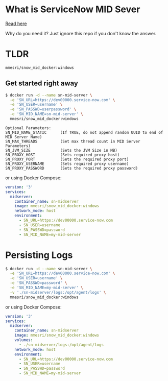 # What is ServiceNow MID Sever

[Read here](https://docs.servicenow.com/bundle/paris-servicenow-platform/page/product/mid-server/concept/mid-server-landing.html)

Why do you need it? Just ignore this repo if you don't know the answer.

# TLDR

`mmesri/snow_mid_docker:windows`

## Get started right away

```bash
$ docker run -d --name sn-mid-server \
  -e 'SN_URL=https://dev00000.service-now.com' \
  -e 'SN_USER=username' \
  -e 'SN_PASSWD=userpassword' \
  -e 'SN_MID_NAME=sn-mid-server' \
  mmesri/snow_mid_docker:windows
```

```
Optional Parameters:
SN_MID_NAME_STATIC      (If TRUE, do not append random UUID to end of MID Server Name)
SN_MAX_THREADS          (Set max thread count in MID Server Parameters)
SN_JVM_SIZE             (Sets the JVM Size in MB)
SN_PROXY_HOST           (Sets required proxy host)
SN_PROXY_PORT           (Sets the required proxy port)
SN_PROXY_USERNAME       (Sets required proxy username)
SN_PROXY_PASSWORD       (Sets the required proxy password)
```

or using Docker Compose:

```yaml
version: '3'
services:
  midserver:
    container_name: sn-midserver
    image: mmesri/snow_mid_docker:windows
    network_mode: host
    environment:
      - SN_URL=https://dev00000.service-now.com
      - SN_USER=username
      - SN_PASSWD=password
      - SN_MID_NAME=my-mid-server
```

# Persisting Logs

```bash
$ docker run -d --name sn-mid-server \
  -e 'SN_URL=https://dev00000.service-now.com' \
  -e 'SN_USER=username' \
  -e 'SN_PASSWD=password' \
  -e 'SN_MID_NAME=my-mid-server' \
  -v './sn-midserver/logs:/opt/agent/logs' \
  mmesri/snow_mid_docker:windows
```

or using Docker Compose:

```yaml
version: '3'
services:
  midserver:
    container_name: sn-midserver
    image: mmesri/snow_mid_docker:windows
    volumes:
      - ./sn-midserver/logs:/opt/agent/logs
    network_mode: host
    environment:
      - SN_URL=https://dev00000.service-now.com
      - SN_USER=username
      - SN_PASSWD=password
      - SN_MID_NAME=my-mid-server
```
